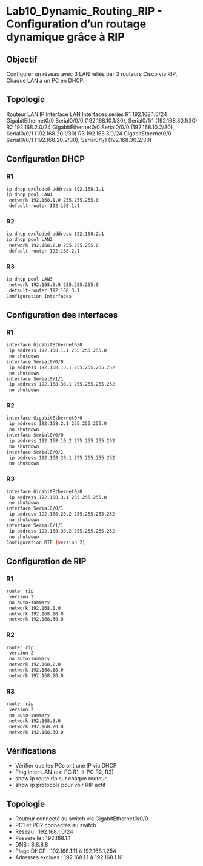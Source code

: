 # Lab10_Dynamic_Routing_RIP - Configuration d’un routage dynamique grâce à RIP

## Objectif  
Configurer un réseau avec 3 LAN reliés par 3 routeurs Cisco via RIP. Chaque LAN a un PC en DHCP.

## Topologie
Routeur	LAN IP	Interface LAN	Interfaces séries
R1	192.168.1.0/24	GigabitEthernet0/0	Serial0/0/0 (192.168.10.1/30), Serial0/1/1 (192.168.30.1/30)
R2	192.168.2.0/24	GigabitEthernet0/0	Serial0/0/0 (192.168.10.2/30), Serial0/0/1 (192.168.20.1/30)
R3	192.168.3.0/24	GigabitEthernet0/0	Serial0/0/1 (192.168.20.2/30), Serial0/1/1 (192.168.30.2/30)

## Configuration DHCP
### R1
```bash
ip dhcp excluded-address 192.168.1.1
ip dhcp pool LAN1
 network 192.168.1.0 255.255.255.0
 default-router 192.168.1.1

```
### R2
```bash
ip dhcp excluded-address 192.168.2.1
ip dhcp pool LAN2
 network 192.168.2.0 255.255.255.0
 default-router 192.168.2.1
```

### R3
```bash
ip dhcp pool LAN3
 network 192.168.3.0 255.255.255.0
 default-router 192.168.3.1
Configuration Interfaces
```
## Configuration des interfaces

### R1
```bash
interface GigabitEthernet0/0
 ip address 192.168.1.1 255.255.255.0
 no shutdown
interface Serial0/0/0
 ip address 192.168.10.1 255.255.255.252
 no shutdown
interface Serial0/1/1
 ip address 192.168.30.1 255.255.255.252
 no shutdown
```

### R2
```bash
interface GigabitEthernet0/0
 ip address 192.168.2.1 255.255.255.0
 no shutdown
interface Serial0/0/0
 ip address 192.168.10.2 255.255.255.252
 no shutdown
interface Serial0/0/1
 ip address 192.168.20.1 255.255.255.252
 no shutdown
```

### R3
```bash
interface GigabitEthernet0/0
 ip address 192.168.3.1 255.255.255.0
 no shutdown
interface Serial0/0/1
 ip address 192.168.20.2 255.255.255.252
 no shutdown
interface Serial0/1/1
 ip address 192.168.30.2 255.255.255.252
 no shutdown
Configuration RIP (version 2)
```

## Configuration de RIP
### R1
```bash
router rip
 version 2
 no auto-summary
 network 192.168.1.0
 network 192.168.10.0
 network 192.168.30.0
```

### R2
```bash
router rip
 version 2
 no auto-summary
 network 192.168.2.0
 network 192.168.10.0
 network 192.168.20.0
 ```

### R3
```bash
router rip
 version 2
 no auto-summary
 network 192.168.3.0
 network 192.168.20.0
 network 192.168.30.0
```

## Vérifications
- Vérifier que les PCs ont une IP via DHCP
- Ping inter-LAN (ex: PC R1 → PC R2, R3)
- show ip route rip sur chaque routeur
- show ip protocols pour voir RIP actif
## Topologie  
- Routeur connecté au switch via GigabitEthernet0/0/0  
- PC1 et PC2 connectés au switch  
- Réseau : 192.168.1.0/24  
- Passerelle : 192.168.1.1  
- DNS : 8.8.8.8  
- Plage DHCP : 192.168.1.11 à 192.168.1.254  
- Adresses exclues : 192.168.1.1 à 192.168.1.10  

